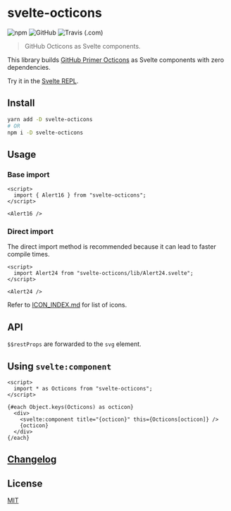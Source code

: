 # svelte-octicons

![npm](https://img.shields.io/npm/v/svelte-octicons?color=0366d6&style=for-the-badge)
![GitHub](https://img.shields.io/github/license/metonym/svelte-octicons?color=0366d6&style=for-the-badge)
![Travis (.com)](https://img.shields.io/travis/com/metonym/svelte-octicons?color=28a745&style=for-the-badge)

> GitHub Octicons as Svelte components.

This library builds [GitHub Primer Octicons](https://primer.style/octicons/) as Svelte components with zero dependencies.

Try it in the [Svelte REPL](https://svelte.dev/repl/dce762f9a93c4e56b3ddde749cb1945f?version=3.20.1).

## Install

```bash
yarn add -D svelte-octicons
# OR
npm i -D svelte-octicons
```

## Usage

### Base import

```svelte
<script>
  import { Alert16 } from "svelte-octicons";
</script>

<Alert16 />
```

### Direct import

The direct import method is recommended because it can lead to faster compile times.

```svelte
<script>
  import Alert24 from "svelte-octicons/lib/Alert24.svelte";
</script>

<Alert24 />
```

Refer to [ICON_INDEX.md](./ICON_INDEX.md) for list of icons.

## API

`$$restProps` are forwarded to the `svg` element.

## Using `svelte:component`

```svelte
<script>
  import * as Octicons from "svelte-octicons";
</script>

{#each Object.keys(Octicons) as octicon}
  <div>
    <svelte:component title="{octicon}" this={Octicons[octicon]} />
    {octicon}
  </div>
{/each}
```

## [Changelog](./CHANGELOG.md)

## License

[MIT](LICENSE)
